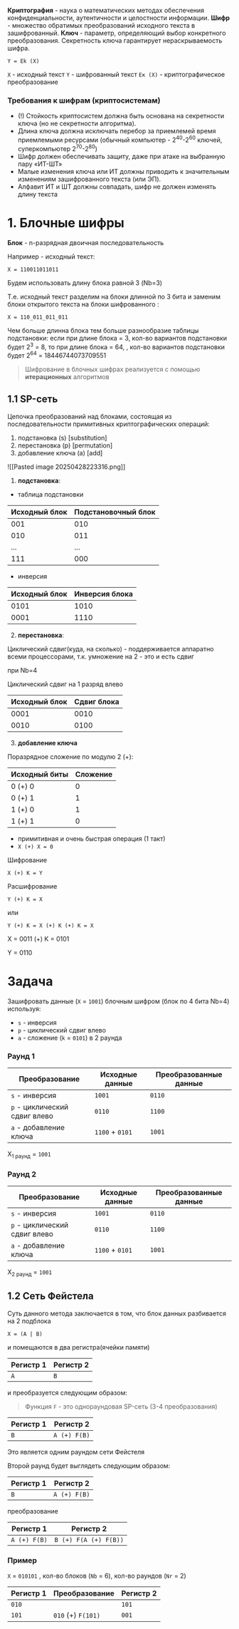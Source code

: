                                                                                                                                                                                                                                                                                                                                                                                                                                                                                                                                                                                                                                                                                                                                                                                                                                                                                                                                                      
**Криптография** -	наука о математических методах обеспечения конфиденциальности, аутентичности и целостности информации.
**Шифр** -	множество обратимых преобразований исходного текста в зашифрованный.
**Ключ** - параметр, определяющий выбор конкретного преобразования. Секретность ключа гарантирует нераскрываемость шифра.

```
Y = Ek (X)
```

`X` - исходный текст
`Y` - шифрованный текст
`Ек (X)` - криптографическое преобразование

### Требования к шифрам (криптосистемам)
- (!) Стойкость криптосистем должна быть основана на секретности ключа (но не секретности алгоритма).
- Длина ключа должна исключать перебор за приемлемей время приемлемыми ресурсами (обычный компьютер - 2<sup>40</sup>-2<sup>60</sup> ключей, суперкомпьютер 2<sup>70</sup>-2<sup>80</sup>)
- Шифр должен обеспечивать защиту, даже при атаке на выбранную пару «ИТ-ШТ»
- Малые изменения ключа или ИТ должны приводить к значительным изменениям зашифрованного текста (или ЭП).
- Алфавит ИТ и ШТ должны совпадать, шифр не должен изменять длину текста

# 1. Блочные шифры

**Блок** - n-разрядная двоичная последовательность

Например - исходный текст:

```
X = 110011011011
```

Будем использовать длину блока равной 3 (Nb=3)

Т.е. исходный текст  разделим на блоки длинной по 3 бита и заменим блоки открытого текста на блоки шифрованного :

```
X = 110_011_011_011
```

Чем больше длинна блока тем больше разнообразие таблицы подстановки: если при длине блока = 3, кол-во вариантов подстановки будет 2<sup>3</sup> = 8, то при длине блока = 64, , кол-во вариантов подстановки будет 2<sup>64</sup> = 18446744073709551

> Шифрование в блочных шифрах реализуется с помощью **итерационных** алгоритмов

## 1.1 SP-сеть

Цепочка преобразований над блоками, состоящая из последовательности примитивных криптографических операций:

1. подстановка (s) [substitution]
2. перестановка (p) [permutation]
3. добавление ключа (a) [add]

![[Pasted image 20250428223316.png]]

1. **подстановка**:
- таблица подстановки 

| Исходный блок | Подстановочный блок |
| ------------- | ------------------- |
| 001           | 010                 |
| 010           | 011                 |
| ...           | ...                 |
| 111           | 000                 |

- инверсия

| Исходный блок | Инверсия блока |
| ------------- | -------------- |
| 0101          | 1010           |
| 0001          | 1110           |

2. **перестановка**:

Циклический сдвиг(куда, на сколько)  - поддерживается аппаратно всеми процессорами, т.к. умножение на 2 - это и есть сдвиг

при Nb=4

Циклический сдвиг на 1 разряд влево

| Исходный блок | Сдвиг блока |
| ------------- | ----------- |
| 0001          | 0010        |
| 0010          | 0100        |

3. **добавление ключа**

Поразрядное сложение по модулю 2 (+):

| Исходный биты | Сложение |
| ------------- | -------- |
| 0 (+) 0       | 0        |
| 0 (+) 1       | 1        |
| 1 (+) 0       | 1        |
| 1 (+) 1       | 0        |

- примитивная и очень быстрая операция (1 такт)
- `X (+) X = 0`

Шифрование

```
X (+) K = Y
```

Расшифрование

```
Y (+) K = X
```

или

```
Y (+) K = X (+) K (+) K = X
```

X = 0011
(+)
K = 0101

Y = 0110

# Задача
Зашифровать данные (`X` = `1001`) блочным шифром (блок по 4 бита Nb=4) используя:
- `s` - инверсия
- `p` - циклический сдвиг влево
- `a` - сложение (`k` = `0101`)
в 2 раунда

### Раунд 1

| Преобразование                | Исходные данные | Преобразованные данные |
| ----------------------------- | --------------- | ---------------------- |
| `s` - инверсия                | `1001`          | `0110`                 |
| `p` - циклический сдвиг влево | `0110`          | `1100`                 |
| `a` - добавление ключа        | `1100` + `0101` | `1001`                 |
X<sub>1 раунд</sub> = `1001`

### Раунд 2

| Преобразование                | Исходные данные | Преобразованные данные |
| ----------------------------- | --------------- | ---------------------- |
| `s` - инверсия                | `1001`          | `0110`                 |
| `p` - циклический сдвиг влево | `0110`          | `1100`                 |
| `a` - добавление ключа        | `1100` + `0101` | `1001`                 |
X<sub>2 раунд</sub> = `1001`

## 1.2 Сеть Фейстела

Суть данного метода заключается в том, что блок данных разбивается на 2 подблока

```
X = (A | B)
```

и помещаются в два регистра(ячейки памяти)

| Регистр 1 | Регистр 2 |
| --------- | --------- |
| `A`       | `B`       |

и преобразуется следующим образом:

> Функция `F` - это однораундовая SP-сеть (3-4 преобразования)

| Регистр 1 | Регистр 2    |
| --------- | ------------ |
| `B`       | `A (+) F(B)` |

Это является одним раундом сети Фейстеля

Второй раунд будет выглядеть следующим образом:

| Регистр 1 | Регистр 2    |
| --------- | ------------ |
| `B`       | `A (+) F(B)` |
преобразование

| Регистр 1    | Регистр 2             |
| ------------ | --------------------- |
| `A (+) F(B)` | `B (+) F(A (+) F(B))` |
### Пример

`X` = `010101` , кол-во блоков (`Nb` = 6), кол-во раундов (`Nr` = 2)

| Регистр 1 | Преобразование     | Регистр 2 |
| --------- | ------------------ | --------- |
| `010`     |                    | `101`     |
| `101`     | `010` (+) `F(101)` | `001`     |

